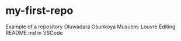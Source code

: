 # my-first-repo
Example of a repository
Oluwadara Osunkoya
Musuem: Louvre
Editing README.md in VSCode
